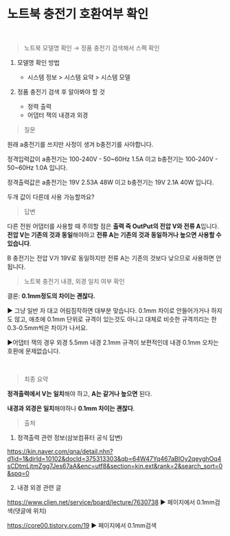 # 노트북 충전기 호환여부 확인

​     

> 노트북 모델명 확인 → 정품 충전기 검색해서 스펙 확인

1. 모델명 확인 방법
   * 시스템 정보 > 시스템 요약 > 시스템 모델     



2. 정품 충전기 검색 후 알아봐야 할 것

   * 정력 출력
   * 어댑터 잭의 내경과 외경     

   

> 질문

원래 a충전기를 쓰지만 사정이 생겨 b충전기를 사야합니다.

정격입력값이
a충전기는 100-240V - 50~60Hz 1.5A 이고
b충전기는 100-240V - 50~60Hz 1.0A 입니다.

정격출력값은
a충전기는 19V 2.53A 48W 이고
b충전기는 19V 2.1A 40W 입니다.

두개 값이 다른데 사용 가능할까요?



> 답변

다른 전원 어댑터를 사용할 때 주의할 점은 **출력 즉 OutPut의 전압 V와 전류 A**입니다. **전압 V는 기존의 것과 동일**해야하고 **전류 A는 기존의 것과 동일하거나 높으면 사용할 수 있습니다**. 

B 충전기는 전압 V가 19V로 동일하지만 전류 A는 기존의 것보다 낮으므로 사용하면 안됩니다.



> 노트북 충전기 내경, 외경 일치 여부 확인

결론: **0.1mm정도의 차이는 괜찮다.**

▶ 그냥 일반 자 대고 어림짐작하면 대부분 맞습니다. 0.1mm 차이로 안들어가거나 하지도 않고, 애초에 0.1mm 단위로 규격이 있는것도 아니고 대체로 비슷한 규격끼리는 한 0.3-0.5mm씩은 차이가 나서요.

▶어댑터 잭의 경우 외경 5.5mm 내경 2.1mm 규격이 보편적인데 내경 0.1mm 오차는 호환에 문제없습니다. 

​       



> 최종 요약

**정격출력에서 V는 일치**해야 하고, **A는 같거나 높으면** 된다.

**내경과 외경은 일치**해야하나 **0.1mm 차이는 괜찮다**.    





> 출처

1) 정격출력 관련 정보(삼보컴퓨터 공식 답변)

https://kin.naver.com/qna/detail.nhn?d1id=1&dirId=10102&docId=375313303&qb=64W47Yq467aBIOy2qeyghOq4sCDtmLjtmZgg7Jes67aA&enc=utf8&section=kin.ext&rank=2&search_sort=0&spq=0

2) 내경 외경 관련 글

https://www.clien.net/service/board/lecture/7630738 ▶ 페이지에서 0.1mm검색(댓글에 위치)

https://core00.tistory.com/19 ▶ 페이지에서 0.1mm검색